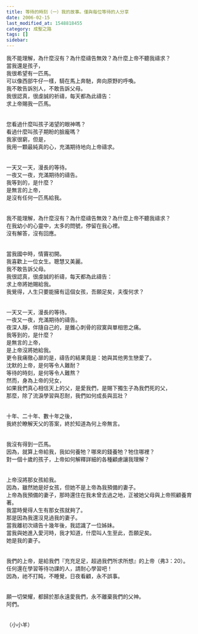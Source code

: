 ```yaml
---
title: 等待的時刻（一）我的故事。僅與每位等待的人分享
date: 2006-02-15
last_modified_at: 1548818455
category: 成聖之路
tags: []
sidebar: 
---
```


<p>我不能理解，為什麼沒有？為什麼禱告無效？為什麼上帝不聽我禱求？<br/><!--more-->當我還是孩子，<br/>我很希望有一匹馬。<br/>可以像西部牛仔一樣，騎在馬上奔馳，奔向原野的呼喚。<br/>我不敢告訴別人，不敢告訴父母。<br/>我很認真，很虔誠的祈禱，每天都為此禱告：<br/>求上帝賜我一匹馬。<br/><br/><br/>您看過什麼叫孩子渴望的眼神嗎？<br/>看過什麼叫孩子期盼的臉龐嗎？<br/>我家很窮，但是，<br/>我用一顆最純真的心，充滿期待地向上帝禱求。<br/><br/><br/>一天又一天，漫長的等待。<br/>一夜又一夜，充滿期待的禱告。<br/>我等到的，是什麼？<br/>是無言的上帝，<br/>是沒有任何一匹馬給我。<br/><br/><br/>我不能理解，為什麼沒有？為什麼禱告無效？為什麼上帝不聽我禱求？<br/>在我幼小的心靈中，太多的問號，停留在我心裡。<br/>沒有解答，沒有回應。<br/><br/><br/>當我國中時，情竇初開。<br/>我喜歡上一位女生。聰慧又美麗。<br/>我不敢告訴父母。<br/>我很認真，很虔誠的祈禱，每天都為此禱告：<br/>求上帝將她賜給我。<br/>我覺得，人生只要能擁有這個女孩，吾願足矣，夫復何求？<br/><br/><br/>一天又一天，漫長的等待。<br/>一夜又一夜，充滿期待的禱告。<br/>夜深人靜，伴隨自己的，是錐心刺骨的寂寞與單相思之痛。<br/>我等到的，是什麼？<br/>是無言的上帝，<br/>是上帝沒將她給我。<br/>更令我痛徹心扉的是，禱告的結果竟是：她與其他男生戀愛了。<br/>沈默的上帝，是何等令人難耐？<br/>等待的時刻，是何等令人難熬？<br/>然而，身為上帝的兒女，<br/>如果我們真心相信天上的父，是愛我們，是賜下獨生子為我們死的父，<br/>那麼，除了流淚學習與忍耐，我們如何成長與茁壯？<br/><br/><br/>十年、二十年、數十年之後，<br/>我終於瞭解天父的答案，終於知道為何上帝無言。<br/><br/><br/>我沒有得到一匹馬。<br/>因為，就算上帝給我，我如何養牠？哪來的錢養牠？牠住哪裡？<br/>對一個十歲的孩子，上帝如何解釋詳細的各種顧慮讓我理解？<br/><br/><br/>上帝沒將那女孩給我。<br/>因為，雖然她是好女孩，但她不是上帝為我預備的妻子。<br/>上帝為我預備的妻子，那時還住在我未曾去過之地，正被她父母與上帝照顧養育著。<br/>我當時覺得人生有那女孩就夠了。<br/>那是因為我還沒見過我的妻子。<br/>當我離初次禱告十幾年後，我認識了一位姊妹。<br/>當我與她進入愛河時，我才知道，什麼叫人生至此，吾願足矣。<br/>她是我的妻子。<br/><br/><br/>我們的上帝，是給我們『充充足足，超過我們所求所想』的上帝（弗3：20）。<br/>任何還在學習等待功課的人，請耐心學習吧！<br/>因為，祂不打盹，不睡覺，日夜看顧，永不誤事。<br/><br/><br/>願一切榮耀，都歸於那永遠愛我們，永不離棄我們的父神。<br/>阿們。<br/><br/><br/>（小小羊）<br/></p>